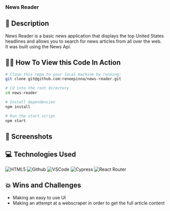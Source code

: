 ### News Reader

## 📝 Description
News Reader is a basic news application that displays the top United States headlines and allows you to search for news articles from all over the web. It was built using the News Api.

## 🧑‍💻 How To View this Code In Action
```bash
# Clone this repo to your local machine by running:
git clone git@github.com:reneepinna/news-reader.git

# Cd into the root directory 
cd news-reader

# Install dependencies 
npm install

# Run the start script
npm start
```
## 📸 Screenshots

## 💻 Technologies Used
![HTML5](https://img.shields.io/badge/-HTML5-05122A?style=flat&logo=html5)
![Github](https://img.shields.io/badge/-GitHub-05122A?style=flat&logo=github)
![VSCode](https://img.shields.io/badge/-VS_Code-05122A?style=flat&logo=visualstudio)
![Cypress](https://img.shields.io/badge/-Cypress-05122A?style=flat&logo=cypress)
![React Router](https://img.shields.io/badge/-React_Router-05122A?style=flat&logo=reactrouter)

## 💥 Wins and Challenges
- Making an easy to use UI
- Making an attempt at a webscraper in order to get the full article content